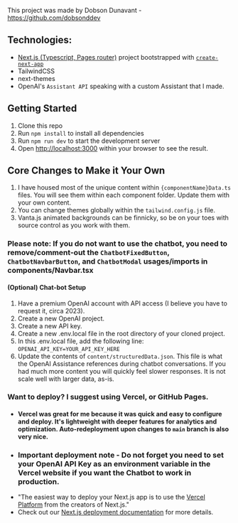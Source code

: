 This project was made by Dobson Dunavant - https://github.com/dobsonddev

## Technologies:
- [Next.js (Typescript, Pages router)](https://nextjs.org/) project bootstrapped with [`create-next-app`](https://github.com/vercel/next.js/tree/canary/packages/create-next-app)
- TailwindCSS
- next-themes
- OpenAI's `Assistant API` speaking with a custom Assistant that I made.

## Getting Started

1. Clone this repo
2. Run `npm install` to install all dependencies
3. Run `npm run dev` to start the development server
4. Open [http://localhost:3000](http://localhost:3000) within your browser to see the result.

## Core Changes to Make it Your Own

1. I have housed most of the unique content within `{componentName}Data.ts` files. You will see them within each component folder. Update them with your own content.
2. You can change themes globally within the `tailwind.config.js` file.
3. Vanta.js animated backgrounds can be finnicky, so be on your toes with source control as you work with them.

### Please note: If you do not want to use the chatbot, you need to remove/comment-out the `ChatbotFixedButton`, `ChatbotNavbarButton`, and `ChatbotModal` usages/imports in components/Navbar.tsx

#### (Optional) Chat-bot Setup
1. Have a premium OpenAI account with API access (I believe you have to request it, circa 2023).
2. Create a new OpenAI project.
3. Create a new API key.
4. Create a new .env.local file in the root directory of your cloned project.
5. In this .env.local file, add the following line: `OPENAI_API_KEY=YOUR_API_KEY_HERE`
6. Update the contents of `content/structuredData.json`. This file is what the OpenAI Assistance references during chatbot conversations. If you had much more content you will quickly feel slower responses. It is not scale well with larger data, as-is.

### Want to deploy? I suggest using Vercel, or GitHub Pages.
- #### Vercel was great for me because it was quick and easy to configure and deploy. It's lightweight with deeper features for analytics and optimization. Auto-redeployment upon changes to `main` branch is also very nice.
- ### Important deployment note - Do not forget you need to set your OpenAI API Key as an environment variable in the Vercel website if you want the Chatbot to work in production.
- "The easiest way to deploy your Next.js app is to use the [Vercel Platform](https://vercel.com/new?utm_medium=default-template&filter=next.js&utm_source=create-next-app&utm_campaign=create-next-app-readme) from the creators of Next.js."
- Check out our [Next.js deployment documentation](https://nextjs.org/docs/deployment) for more details.

